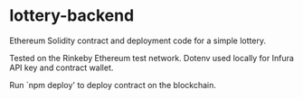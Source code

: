 # lottery-backend
Ethereum Solidity contract and deployment code for a simple lottery.

Tested on the Rinkeby Ethereum test network.  Dotenv used locally for Infura API key and contract wallet.  

Run `npm deploy' to deploy contract on the blockchain.  
